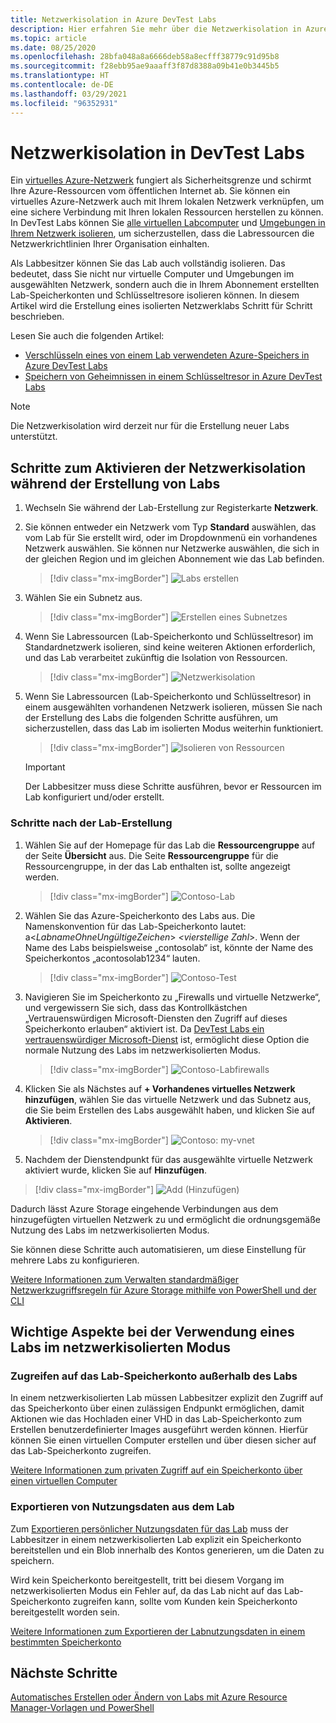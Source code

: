 ```yaml
---
title: Netzwerkisolation in Azure DevTest Labs
description: Hier erfahren Sie mehr über die Netzwerkisolation in Azure DevTest Labs.
ms.topic: article
ms.date: 08/25/2020
ms.openlocfilehash: 28bfa048a8a6666deb58a8ecfff38779c91d95b8
ms.sourcegitcommit: f28ebb95ae9aaaff3f87d8388a09b41e0b3445b5
ms.translationtype: HT
ms.contentlocale: de-DE
ms.lasthandoff: 03/29/2021
ms.locfileid: "96352931"
---
```

# <a name="network-isolation-in-devtest-labs"></a>Netzwerkisolation in DevTest Labs

Ein [virtuelles Azure-Netzwerk](../virtual-network/virtual-networks-overview.md) fungiert als Sicherheitsgrenze und schirmt Ihre Azure-Ressourcen vom öffentlichen Internet ab. Sie können ein virtuelles Azure-Netzwerk auch mit Ihrem lokalen Netzwerk verknüpfen, um eine sichere Verbindung mit Ihren lokalen Ressourcen herstellen zu können. In DevTest Labs können Sie [alle virtuellen Labcomputer](devtest-lab-configure-vnet.md) und [Umgebungen in Ihrem Netzwerk isolieren](connect-environment-lab-virtual-network.md), um sicherzustellen, dass die Labressourcen die Netzwerkrichtlinien Ihrer Organisation einhalten. 

Als Labbesitzer können Sie das Lab auch vollständig isolieren. Das bedeutet, dass Sie nicht nur virtuelle Computer und Umgebungen im ausgewählten Netzwerk, sondern auch die in Ihrem Abonnement erstellten Lab-Speicherkonten und Schlüsseltresore isolieren können. In diesem Artikel wird die Erstellung eines isolierten Netzwerklabs Schritt für Schritt beschrieben. 

Lesen Sie auch die folgenden Artikel:

- [Verschlüsseln eines von einem Lab verwendeten Azure-Speichers in Azure DevTest Labs](encrypt-storage.md)
- [Speichern von Geheimnissen in einem Schlüsseltresor in Azure DevTest Labs](devtest-lab-store-secrets-in-key-vault.md)
 
> [!NOTE]
> Die Netzwerkisolation wird derzeit nur für die Erstellung neuer Labs unterstützt.

## <a name="steps-to-enable-network-isolation-during-lab-creation"></a>Schritte zum Aktivieren der Netzwerkisolation während der Erstellung von Labs

1. Wechseln Sie während der Lab-Erstellung zur Registerkarte **Netzwerk**.
1. Sie können entweder ein Netzwerk vom Typ **Standard** auswählen, das vom Lab für Sie erstellt wird, oder im Dropdownmenü ein vorhandenes Netzwerk auswählen. Sie können nur Netzwerke auswählen, die sich in der gleichen Region und im gleichen Abonnement wie das Lab befinden. 

    > [!div class="mx-imgBorder"]
    > ![Labs erstellen](./media/network-isolation/create-lab.png)
1. Wählen Sie ein Subnetz aus.

    > [!div class="mx-imgBorder"]
    > ![Erstellen eines Subnetzes](./media/network-isolation/create-lab-subnet.png)
1. Wenn Sie Labressourcen (Lab-Speicherkonto und Schlüsseltresor) im Standardnetzwerk isolieren, sind keine weiteren Aktionen erforderlich, und das Lab verarbeitet zukünftig die Isolation von Ressourcen.
 
    > [!div class="mx-imgBorder"]
    > ![Netzwerkisolation](./media/network-isolation/isolate-lab-resources.png)
1. Wenn Sie Labressourcen (Lab-Speicherkonto und Schlüsseltresor) in einem ausgewählten vorhandenen Netzwerk isolieren, müssen Sie nach der Erstellung des Labs die folgenden Schritte ausführen, um sicherzustellen, dass das Lab im isolierten Modus weiterhin funktioniert. 
 
    > [!div class="mx-imgBorder"]
    > ![Isolieren von Ressourcen](./media/network-isolation/isolate-my-vnet.png)

    > [!IMPORTANT]
    > Der Labbesitzer muss diese Schritte ausführen, bevor er Ressourcen im Lab konfiguriert und/oder erstellt.

### <a name="steps-to-follow-post-lab-creation"></a>Schritte nach der Lab-Erstellung

1. Wählen Sie auf der Homepage für das Lab die **Ressourcengruppe** auf der Seite **Übersicht** aus. Die Seite **Ressourcengruppe** für die Ressourcengruppe, in der das Lab enthalten ist, sollte angezeigt werden. 
 
   > [!div class="mx-imgBorder"]
   > ![Contoso-Lab](./media/network-isolation/contoso-lab.png)
1. Wählen Sie das Azure-Speicherkonto des Labs aus. Die Namenskonvention für das Lab-Speicherkonto lautet: a<*LabnameOhneUngültigeZeichen*> *<vierstellige Zahl*>. Wenn der Name des Labs beispielsweise „contosolab“ ist, könnte der Name des Speicherkontos „acontosolab1234“ lauten.
 
   > [!div class="mx-imgBorder"]
   > ![Contoso-Test](./media/network-isolation/contoso-test.png)
1. Navigieren Sie im Speicherkonto zu „Firewalls und virtuelle Netzwerke“, und vergewissern Sie sich, dass das Kontrollkästchen „Vertrauenswürdigen Microsoft-Diensten den Zugriff auf dieses Speicherkonto erlauben“ aktiviert ist. Da [DevTest Labs ein vertrauenswürdiger Microsoft-Dienst](../storage/common/storage-network-security.md#trusted-microsoft-services) ist, ermöglicht diese Option die normale Nutzung des Labs im netzwerkisolierten Modus. 

   > [!div class="mx-imgBorder"]
   > ![Contoso-Labfirewalls](./media/network-isolation/contoso-lab-firewalls-vnets.png)
1. Klicken Sie als Nächstes auf **+ Vorhandenes virtuelles Netzwerk hinzufügen**, wählen Sie das virtuelle Netzwerk und das Subnetz aus, die Sie beim Erstellen des Labs ausgewählt haben, und klicken Sie auf **Aktivieren**. 

   > [!div class="mx-imgBorder"]
   > ![Contoso: my-vnet](./media/network-isolation/contoso-lab-my-vnet.png)
5.  Nachdem der Dienstendpunkt für das ausgewählte virtuelle Netzwerk aktiviert wurde, klicken Sie auf **Hinzufügen**. 

   > [!div class="mx-imgBorder"]
   > ![Add (Hinzufügen)](./media/network-isolation/contoso-firewall-add.png)
 
Dadurch lässt Azure Storage eingehende Verbindungen aus dem hinzugefügten virtuellen Netzwerk zu und ermöglicht die ordnungsgemäße Nutzung des Labs im netzwerkisolierten Modus. 

Sie können diese Schritte auch automatisieren, um diese Einstellung für mehrere Labs zu konfigurieren. 

[Weitere Informationen zum Verwalten standardmäßiger Netzwerkzugriffsregeln für Azure Storage mithilfe von PowerShell und der CLI](../storage/common/storage-network-security.md?toc=%2fazure%2fvirtual-network%2ftoc.json#powershell)

## <a name="things-to-remember-while-using-a-lab-in-a-network-isolated-mode"></a>Wichtige Aspekte bei der Verwendung eines Labs im netzwerkisolierten Modus

### <a name="accessing-labs-storage-account-outside-the-lab"></a>Zugreifen auf das Lab-Speicherkonto außerhalb des Labs 

In einem netzwerkisolierten Lab müssen Labbesitzer explizit den Zugriff auf das Speicherkonto über einen zulässigen Endpunkt ermöglichen, damit Aktionen wie das Hochladen einer VHD in das Lab-Speicherkonto zum Erstellen benutzerdefinierter Images ausgeführt werden können. Hierfür können Sie einen virtuellen Computer erstellen und über diesen sicher auf das Lab-Speicherkonto zugreifen. 

[Weitere Informationen zum privaten Zugriff auf ein Speicherkonto über einen virtuellen Computer](../private-link/tutorial-private-endpoint-storage-portal.md)

### <a name="exporting-usage-data-from-the-lab"></a>Exportieren von Nutzungsdaten aus dem Lab 

Zum [Exportieren persönlicher Nutzungsdaten für das Lab](personal-data-delete-export.md) muss der Labbesitzer in einem netzwerkisolierten Lab explizit ein Speicherkonto bereitstellen und ein Blob innerhalb des Kontos generieren, um die Daten zu speichern. 

Wird kein Speicherkonto bereitgestellt, tritt bei diesem Vorgang im netzwerkisolierten Modus ein Fehler auf, da das Lab nicht auf das Lab-Speicherkonto zugreifen kann, sollte vom Kunden kein Speicherkonto bereitgestellt worden sein. 

[Weitere Informationen zum Exportieren der Labnutzungsdaten in einem bestimmten Speicherkonto](personal-data-delete-export.md#azure-powershell)

## <a name="next-steps"></a>Nächste Schritte

[Automatisches Erstellen oder Ändern von Labs mit Azure Resource Manager-Vorlagen und PowerShell](devtest-lab-use-arm-and-powershell-for-lab-resources.md)